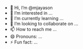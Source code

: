 - 👋 Hi, I’m @mjayason
- 👀 I’m interested in ...
- 🌱 I’m currently learning ...
- 💞️ I’m looking to collaborate on ...
- 📫 How to reach me ...
- 😄 Pronouns: ...
- ⚡ Fun fact: ...

<!---
mjayason/mjayason is a ✨ special ✨ repository because its `README.md` (this file) appears on your GitHub profile.
You can click the Preview link to take a look at your changes.
--->
